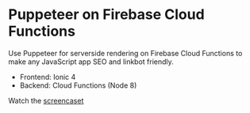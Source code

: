 # Puppeteer on Firebase Cloud Functions

Use Puppeteer for serverside rendering on Firebase Cloud Functions to make any JavaScript app SEO and linkbot friendly.

- Frontend: Ionic 4
- Backend: Cloud Functions (Node 8)

Watch the [screencaset](https://angularfirebase.com/tag/ssr/)
